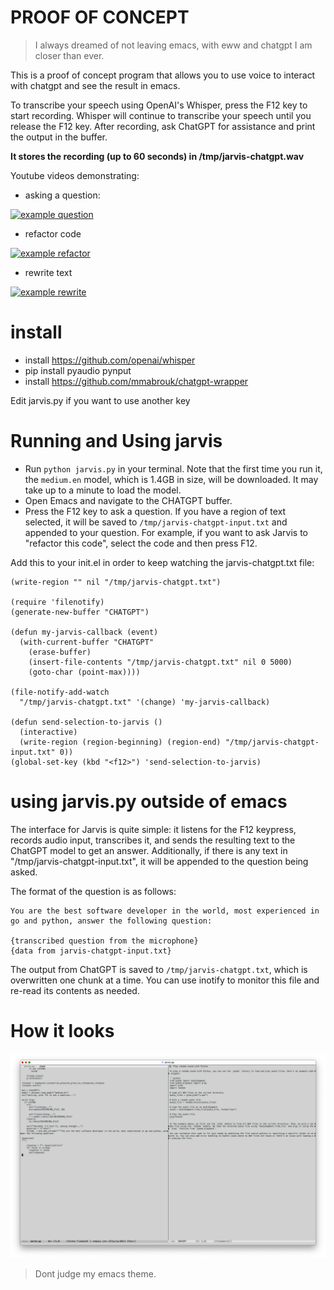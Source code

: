 # PROOF OF CONCEPT

> I always dreamed of not leaving emacs, with eww and chatgpt I am closer than ever.

This is a proof of concept program that allows you to use voice to interact with chatgpt and see the result in emacs.

To transcribe your speech using OpenAI's Whisper, press the F12 key to start recording. Whisper will continue to transcribe your speech until you release the F12 key. After recording, ask ChatGPT for assistance and print the output in the buffer.

__It stores the recording (up to 60 seconds) in /tmp/jarvis-chatgpt.wav__

Youtube videos demonstrating:

* asking a question:

[![example question](https://img.youtube.com/vi/P-5RBdM9X-8/0.jpg)](https://www.youtube.com/watch?v=P-5RBdM9X-8 "example question")

* refactor code

[![example refactor](https://img.youtube.com/vi/uWJ8-JU0aXY/0.jpg)](https://www.youtube.com/watch?v=uWJ8-JU0aXY "example refactor")

* rewrite text

[![example rewrite](https://img.youtube.com/vi/4Jyhs6SfFl0/0.jpg)](https://www.youtube.com/watch?v=4Jyhs6SfFl0 "example rewrite")

# install

* install https://github.com/openai/whisper
* pip install pyaudio pynput
* install https://github.com/mmabrouk/chatgpt-wrapper

Edit jarvis.py if you want to use another key

# Running and Using jarvis

* Run `python jarvis.py` in your terminal. Note that the first time you run it, the `medium.en` model, which is 1.4GB in size, will be downloaded. It may take up to a minute to load the model.
* Open Emacs and navigate to the CHATGPT buffer.
* Press the F12 key to ask a question. If you have a region of text selected, it will be saved to `/tmp/jarvis-chatgpt-input.txt` and appended to your question. For example, if you want to ask Jarvis to "refactor this code", select the code and then press F12.

Add this to your init.el in order to keep watching the jarvis-chatgpt.txt file:

```
(write-region "" nil "/tmp/jarvis-chatgpt.txt")

(require 'filenotify)
(generate-new-buffer "CHATGPT")

(defun my-jarvis-callback (event)
  (with-current-buffer "CHATGPT"
    (erase-buffer)
    (insert-file-contents "/tmp/jarvis-chatgpt.txt" nil 0 5000)
    (goto-char (point-max))))

(file-notify-add-watch
  "/tmp/jarvis-chatgpt.txt" '(change) 'my-jarvis-callback)

(defun send-selection-to-jarvis ()
  (interactive)
  (write-region (region-beginning) (region-end) "/tmp/jarvis-chatgpt-input.txt" 0))
(global-set-key (kbd "<f12>") 'send-selection-to-jarvis)
```

# using jarvis.py outside of emacs

The interface for Jarvis is quite simple: it listens for the F12 keypress, records audio input, transcribes it, and sends the resulting text to the ChatGPT model to get an answer. Additionally, if there is any text in "/tmp/jarvis-chatgpt-input.txt", it will be appended to the question being asked.

The format of the question is as follows:

```
You are the best software developer in the world, most experienced in go and python, answer the following question:

{transcribed question from the microphone}
{data from jarvis-chatgpt-input.txt}
```

The output from ChatGPT is saved to `/tmp/jarvis-chatgpt.txt`, which is overwritten one chunk at a time. You can use inotify to monitor this file and re-read its contents as needed.

# How it looks

![screenshot.png](screenshot.png)

> Dont judge my emacs theme.
